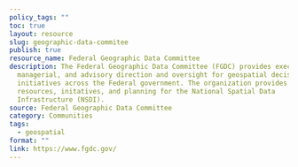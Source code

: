 ```yaml
---
policy_tags: ""
toc: true
layout: resource
slug: geographic-data-commitee
publish: true
resource_name: Federal Geographic Data Committee
description: The Federal Geographic Data Committee (FGDC) provides executive,
  managerial, and advisory direction and oversight for geospatial decisions and
  initiatives across the Federal government. The organization provides
  resources, initatives, and planning for the National Spatial Data
  Infrastructure (NSDI).
source: Federal Geographic Data Committee
category: Communities
tags:
  - geospatial
format: ""
link: https://www.fgdc.gov/
---
```

